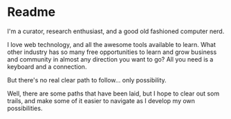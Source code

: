 # Readme

I'm a curator, research enthusiast, and a good old fashioned computer nerd. 

I love web technology, and all the awesome tools available to learn. What other industry has so many free opportunities to learn and grow business and community in almost any direction you want to go?  All you need is a keyboard and a connection.

But there's no real clear path to follow... only possibility.

Well, there are some paths that have been laid, but I hope to clear out som trails, and make some of it easier to navigate as I develop my own possibilities.

